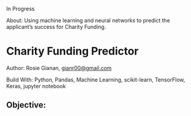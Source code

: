 In Progress

About: Using machine learning and neural networks to predict the applicant’s success for Charity Funding.

# Charity Funding Predictor

Author: Rosie Gianan, gianr00@gmail.com

Build With: Python, Pandas, Machine Learning, scikit-learn, TensorFlow, Keras, jupyter notebook 

## Objective:


